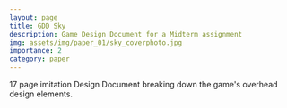 ```yaml
---
layout: page
title: GDD Sky
description: Game Design Document for a Midterm assignment
img: assets/img/paper_01/sky_coverphoto.jpg
importance: 2
category: paper
---
```


17 page imitation Design Document breaking down the game's overhead design elements.

<object data="{{ site.url }}{{ site.baseurl }}/assets/pdf/gdd_skychildrenoflight.pdf" width="800" height="500" type='application/pdf'></object>



